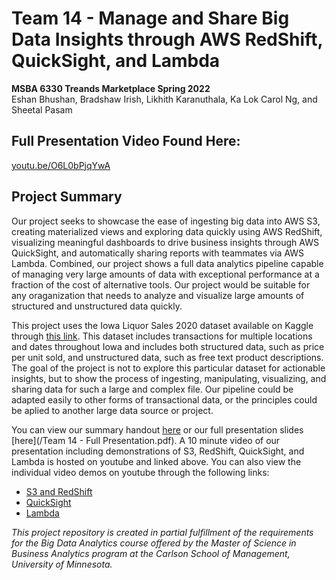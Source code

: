 # Team 14 - Manage and Share Big Data Insights through AWS RedShift, QuickSight, and Lambda
**MSBA 6330 Treands Marketplace Spring 2022**  
Eshan Bhushan, Bradshaw Irish, Likhith Karanuthala, Ka Lok Carol Ng, and Sheetal Pasam

## Full Presentation Video Found Here: 
[youtu.be/O6L0bPjqYwA](https://youtu.be/O6L0bPjqYwA)

## Project Summary
Our project seeks to showcase the ease of ingesting big data into AWS S3, creating materialized views and exploring data quickly using AWS RedShift, visualizing meaningful dashboards to drive business insights through AWS QuickSight, and automatically sharing reports with teammates via AWS Lambda. Combined, our project shows a full data analytics pipeline capable of managing very large amounts of data with exceptional performance at a fraction of the cost of alternative tools. Our project would be suitable for any oraganization that needs to analyze and visualize large amounts of structured and unstructured data quickly.
  
This project uses the Iowa Liquor Sales 2020 dataset available on Kaggle through [this link](https://kaggle.com/datasets/sibmike/iowaliquorsales2020). This dataset includes transactions for multiple locations and dates throughout Iowa and includes both structured data, such as price per unit sold, and unstructured data, such as free text product descriptions. The goal of the project is not to explore this particular dataset for actionable insights, but to show the process of ingesting, manipulating, visualizing, and sharing data for such a large and complex file. Our pipeline could be adapted easily to other forms of transactional data, or the principles could be aplied to another large data source or project.  

You can view our summary handout [here](Team14_TrendsHandout.pdf) or our full presentation slides [here](/Team 14 - Full Presentation.pdf). A 10 minute video of our presentation including demonstrations of S3, RedShift, QuickSight, and Lambda is hosted on youtube and linked above. You can also view the individual video demos on youtube through the following links:
- [S3 and RedShift](https://youtu.be/DXHbHHed9vA)
- [QuickSight](https://youtu.be/yPrk14ex-ew)
- [Lambda](https://youtu.be/9kuMvx_Qxd4)
  
_This project repository is created in partial fulfillment of the requirements for the Big Data Analytics course offered by the Master of Science in Business Analytics program at the Carlson School of Management, University of Minnesota._
